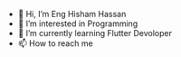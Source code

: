 - 👋 Hi, I’m Eng Hisham Hassan
- 👀 I’m interested in Programming
- 🌱 I’m currently learning Flutter  Devoloper
- 📫 How to reach me 

<!---
EngHishamHassan2004/EngHishamHassan2004 is a ✨ special ✨ repository because its `README.md` (this file) appears on your GitHub profile.
You can click the Preview link to take a look at your changes.
--->
